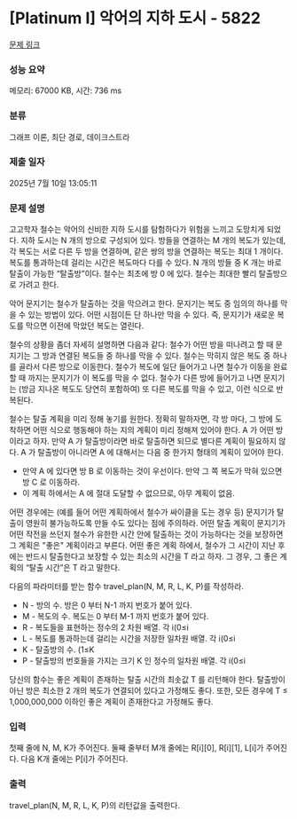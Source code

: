 # [Platinum I] 악어의 지하 도시 - 5822 

[문제 링크](https://www.acmicpc.net/problem/5822) 

### 성능 요약

메모리: 67000 KB, 시간: 736 ms

### 분류

그래프 이론, 최단 경로, 데이크스트라

### 제출 일자

2025년 7월 10일 13:05:11

### 문제 설명

<p>고고학자 철수는 악어의 신비한 지하 도시를 탐험하다가 위험을 느끼고 도망치게 되었다. 지하 도시는 N 개의 방으로 구성되어 있다. 방들을 연결하는 M 개의 복도가 있는데, 각 복도는 서로 다른 두 방을 연결하며, 같은 쌍의 방을 연결하는 복도는 최대 1 개이다. 복도를 통과하는데 걸리는 시간은 복도마다 다를 수 있다. N 개의 방들 중 K 개는 바로 탈출이 가능한 “탈출방”이다. 철수는 최초에 방 0 에 있다. 철수는 최대한 빨리 탈출방으로 가려고 한다.</p>

<p>악어 문지기는 철수가 탈출하는 것을 막으려고 한다. 문지기는 복도 중 임의의 하나를 막을 수 있는 방법이 있다. 어떤 시점이든 단 하나만 막을 수 있다. 즉, 문지기가 새로운 복도를 막으면 이전에 막았던 복도는 열린다.</p>

<p>철수의 상황을 좀더 자세히 설명하면 다음과 같다: 철수가 어떤 방을 떠나려고 할 때 문지기는 그 방과 연결된 복도들 중 하나를 막을 수 있다. 철수는 막히지 않은 복도 중 하나를 골라서 다른 방으로 이동한다. 철수가 복도에 일단 들어가고 나면 철수가 이동을 완료할 때 까지는 문지기가 이 복도를 막을 수 없다. 철수가 다른 방에 들어가고 나면 문지기는 (방금 지나온 복도도 당연히 포함하여) 또 다른 복도를 막을 수 있고, 이런 식으로 반복된다.</p>

<p>철수는 탈출 계획을 미리 정해 놓기를 원한다. 정확히 말하자면, 각 방 마다, 그 방에 도착하면 어떤 식으로 행동해야 하는 지의 계획이 미리 정해져 있어야 한다. A 가 어떤 방이라고 하자. 만약 A 가 탈출방이라면 바로 탈출하면 되므로 별다른 계획이 필요하지 않다. A 가 탈출방이 아니라면 A 에 대해서는 다음 중 한가지 형태의 계획이 있어야 한다.</p>

<ul>
	<li>만약 A 에 있다면 방 B 로 이동하는 것이 우선이다. 만약 그 쪽 복도가 막혀 있으면 방 C 로 이동하라.</li>
	<li>이 계획 하에서는 A 에 절대 도달할 수 없으므로, 아무 계획이 없음.</li>
</ul>

<p>어떤 경우에는 (예를 들어 어떤 계획하에서 철수가 싸이클을 도는 경우 등) 문지기가 탈출이 영원히 불가능하도록 만들 수도 있다는 점에 주의하라. 어떤 탈출 계획이 문지기가 어떤 작전을 쓰던지 철수가 유한한 시간 안에 탈출하는 것이 가능하다는 것을 보장하면 그 계획은 "좋은" 계획이라고 부른다. 어떤 좋은 계획 하에서, 철수가 그 시간이 지난 후에는 반드시 탈출한다고 보장할 수 있는 최소의 시간을 T 라고 하자. 그 경우, 그 좋은 계획의 “탈출 시간”은 T 라고 말한다.</p>

<p>다음의 파라미터를 받는 함수 travel_plan(N, M, R, L, K, P)를 작성하라.</p>

<ul>
	<li>N - 방의 수. 방은 0 부터 N-1 까지 번호가 붙어 있다.</li>
	<li>M - 복도의 수. 복도는 0 부터 M-1 까지 번호가 붙어 있다.</li>
	<li>R - 복도들을 표현하는 정수의 2 차원 배열. 각 i(0≤i<M)에 대해서 복도 i 는 방 R[i][0]와 방 R[i][1]를 연결한다. 동일한 쌍의 방들을 연결하는 복도는 최대 하나이다.</li>
	<li>L - 복도를 통과하는데 걸리는 시간을 저장한 일차원 배열. 각 i(0≤i<M)에 대해서 L[i](1≤L[i]≤1,000,000,000)의 값은 철수가 복도 i 를 통과하는 데 걸리는 시간이다.</li>
	<li>K - 탈출방의 수. (1≤K<N)</li>
	<li>P - 탈출방의 번호들을 가지는 크기 K 인 정수의 일차원 배열. 각 i(0≤i<K)에 대해서 P[i]는 i 번째 탈출방의 번호이다. 방 0 는 탈출방에 포함되지 않는다. (P 에 있는 값들은 모두 다르다.)</li>
</ul>

<p>당신의 함수는 좋은 계획이 존재하는 탈출 시간의 최솟값 T 를 리턴해야 한다. 탈출방이 아닌 방은 최소한 2 개의 복도가 연결되어 있다고 가정해도 좋다. 또한, 모든 경우에 T ≤ 1,000,000,000 이하인 좋은 계획이 존재한다고 가정해도 좋다.</p>

### 입력 

 <p>첫째 줄에 N, M, K가 주어진다. 둘째 줄부터 M개 줄에는 R[i][0], R[i][1], L[i]가 주어진다. 다음 K개 줄에는 P[i]가 주어진다.</p>

### 출력 

 <p>travel_plan(N, M, R, L, K, P)의 리턴값을 출력한다.</p>

